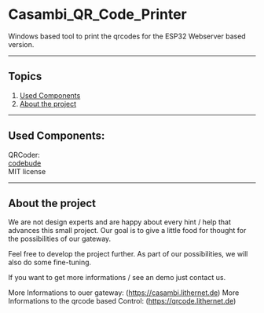 # Casambi_QR_Code_Printer

Windows based tool to print the qrcodes for the ESP32 Webserver based version.

--------------------------------------------------------------------------------------

## Topics
1. [Used Components](#used-components)
2. [About the project](#about-the-project)

--------------------------------------------------------------------------------------

## Used Components:

QRCoder:<br/>
[codebude](https://github.com/codebude/QRCoder)<br/>
MIT license

--------------------------------------------------------------------------------------

## About the project

We are not design experts and are happy about every hint / help that advances this small project.
Our goal is to give a little food for thought for the possibilities of our gateway.

Feel free to develop the project further. As part of our possibilities, we will also do some fine-tuning.

If you want to get more informations / see an demo just contact us. 

More Informations to ouer gateway: (https://casambi.lithernet.de)
More Informations to the qrcode based Control: (https://qrcode.lithernet.de)
